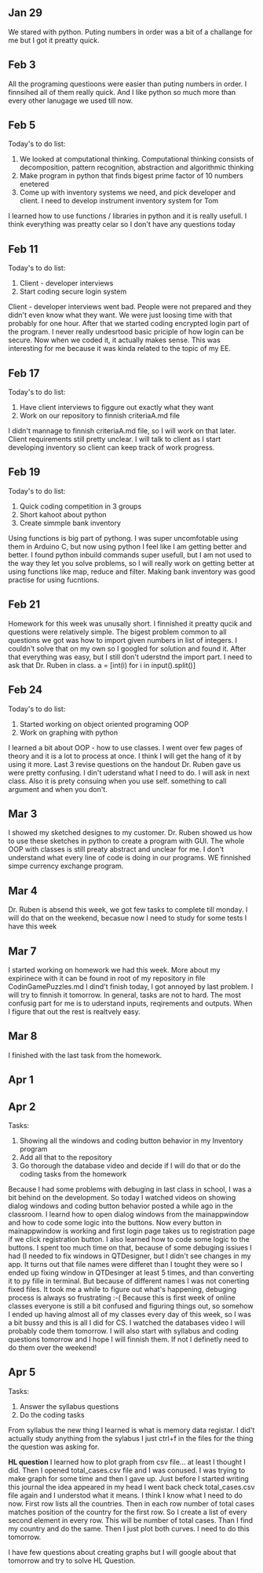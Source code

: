 Jan 29
-------- 
We stared with python. Puting numbers in order was a bit of a challange for me but I got it preatty quick.

Feb 3
-----
All the programing questioons were easier than puting numbers in order. I finnsihed all of them really quick. And I like python so much more than every other lanugage we used till now.

Feb 5
------
Today's to do list:
1. We looked at computational thinking. Computational thinking consists of decomposition, pattern recognition, abstraction and algorithmic thinking
1. Make program in python that finds bigest prime factor of 10 numbers enetered
1. Come up with inventory systems we need, and pick developer and client. I need to develop instrument inventory system for Tom


I learned how to use functions / libraries in python and it is really usefull. I think everything was preatty celar so I don't have any questions today

Feb 11
-------
Today's to do list:
1. Client - developer interviews
1. Start coding secure login system

Client - developer interviews went bad. People were not prepared and they didn't even know what they want. We were just loosing time with that probably for one hour. After that we started coding encrypted login part of the program. I never really undesrtood basic priciple of how login can be secure. Now when we coded it, it actually makes sense. This was interesting for me because it was kinda related to the topic of my EE.


Feb 17
--------
Today's to do list:
1. Have client interviews to figgure out exactly what they want
1. Work on our repository to finnish criteriaA.md file

I didn't mannage to finnish criteriaA.md file, so I will work on that later. Client requirements still pretty unclear. I will talk to client as I start developing inventory so client can keep track of work progress.

Feb 19
--------
Today's to do list:
1. Quick coding competition in 3 groups
1. Short kahoot about python 
1. Create simmple bank inventory

Using functions is big part of pythong. I was super uncomfotable using them in Arduino C, but now using python I feel like I am getting better and better. I found python inbuild commands super usefull, but I am not used to the way they let you solve problems, so I will really work on getting better at using functions like map, reduce and filter. Making bank inventory was good practise for using fucntions.

Feb 21
-------
Homework for this week was unusally short. I finnished it preatty qucik and questions were relatively simple. The bigest problem common to all questions we got was how to import given numbers in list of integers. I couldn't solve that on my own so I googled for solution and found it. After that everything was easy, but I still don't uderstnd the import part. I need to ask that Dr. Ruben in class. a = [int(i) for i in input().split()] 

Feb 24
------
Today's to do list:
1. Started working on object oriented programing OOP
1. Work on graphing with python

I learned a bit about OOP - how to use classes. I went over few pages of theory and it is a lot to process at once. I think I will get the hang of it by using it more. Last 3 revise questions on the handout Dr. Ruben gave us were pretty confusing. I din't uderstand what I need to do. I will ask in next class. Also it is prety consuing when you use self. something to call argument and when you don't.

Mar 3
-----
I showed my sketched designes to my customer. Dr. Ruben showed us how to use these sketches in python to create a program with GUI. The whole OOP with classes is still preaty abstract and unclear for me. I don't understand what every line of code is doing in our programs. WE finnished simpe currency exchange program.

Mar 4
-----
Dr. Ruben is absend this week, we got few tasks to complete till monday. I will do that on the weekend,  becasue now I need to study for some tests I have this week

Mar 7
------
I started working on homework we had this week. More about my expirinece with it can be found in root of my repository in file CodinGamePuzzles.md I dind't finish today, I got annoyed by last problem. I will try to finnish it tomorrow. In general, tasks are not to hard. The most confusig part for me is to uderstand inputs, reqirements and outputs. When I figure that out the rest is realtvely easy.

Mar 8
------
I finished with the last task from the homework.

Apr 1
-------


Apr 2
------
Tasks:
1. Showing all the windows and coding button behavior in my Inventory program
1. Add all that to the repository
1. Go thorough the database video and decide if I will do that or do the coding tasks from the homework

Because I had some problems with debuging in last class in school, I was a bit behind on the development. So today I watched videos on showing dialog windows and coding button behavior posted a while ago in the classroom. I learnd how to open dialog windows from the mainappwindow and how to code some logic into the buttons. Now every button in mainappwindow is working and first login page takes us to registration page if we click registration button. I also learned how to code some logic to the buttons. I spent too much time on that, because of some debuging issiues I had (I needed to fix windows in QTDesigner, but I didn't see changes in my app. It turns out that file names were differet than I tought they were so I ended up fixing window in QTDesinger at least 5 times, and than converting it to py fille in terminal. But because of different names I was not conerting fixed files. It took me a while to figure out what's happening, debuging process is always so frustrating :-(
Because this is first week of online classes everyone is still a bit confused and figuring things out, so somehow I ended up having almost all of my classes every day of this week, so I was a bit bussy and this is all I did for CS. I watched the databases video I will probably code them tomorrow. I will also start with syllabus and coding questions tomorrow and I hope I will finnish them. If not I definetly need to do them over the weekend!

Apr 5
------
Tasks:
1. Answer the syllabus questions
1. Do the coding tasks

From syllabus the new thing I learned is what is memory data registar. I did't actually study anything from the sylabus I just ctrl+f in the files for the thing the question was asking for. 

**HL question**
I learned how to plot graph from csv file... at least I thought I did. Then I opened total_cases.csv file and I was conused. I was trying to make graph for some time and then I gave up. Just before I started writing this journal the idea appeared in my head I went back check total_cases.csv file again and I understod what it means. I think I know what I need to do now. First row lists all the countries. Then in each row number of total cases matches position of the country for the first row. So I create a list of every second element in every row. This will be number of total cases. Than I find my country and do the same. Then I just plot both curves. I need to do this tomorrow.

I have few questions about creating graphs but I will google about that tomorrow and try to solve HL Question.

